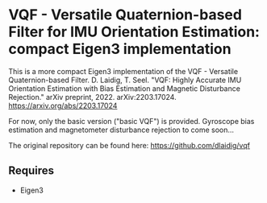 # VQF - Versatile Quaternion-based Filter for IMU Orientation Estimation: compact Eigen3 implementation

This is a more compact Eigen3 implementation of the VQF - Versatile Quaternion-based Filter.
D. Laidig, T. Seel. "VQF: Highly Accurate IMU Orientation Estimation with Bias Estimation and Magnetic Disturbance Rejection." arXiv preprint, 2022. arXiv:2203.17024. https://arxiv.org/abs/2203.17024

For now, only the basic version ("basic VQF") is provided. Gyroscope bias estimation and magnetometer disturbance rejection to come soon...

The original repository can be found here: https://github.com/dlaidig/vqf

## Requires
- Eigen3
